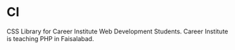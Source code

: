 # CI
CSS Library for Career Institute Web Development Students. Career Institute is teaching PHP in Faisalabad.
